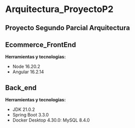 # Arquitectura_ProyectoP2
Proyecto Segundo Parcial Arquitectura
---
## Ecommerce_FrontEnd
**Herramientas y tecnologias:**
- Node 16.20.2
- Angular 16.2.14

## Back_end
**Herramientas y tecnologias:**
- JDK 21.0.2 
- Spring Boot 3.3.0
- Docker Desktop 4.30.0: MySQL 8.4.0  
